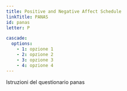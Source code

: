 ```yaml
---
title: Positive and Negative Affect Schedule
linkTitle: PANAS
id: panas
letter: P

cascade:
  options:
    - 1: opzione 1
    - 2: opzione 2
    - 3: opzione 3
    - 4: opzione 4
---
```

Istruzioni del questionario panas
